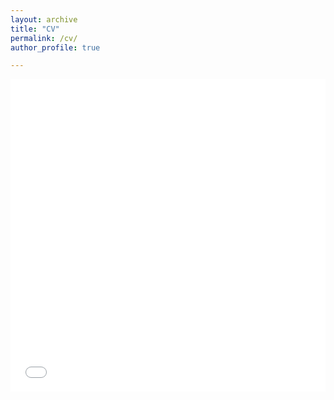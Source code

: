 ```yaml
---
layout: archive
title: "CV"
permalink: /cv/
author_profile: true

---
```


<iframe src="/files/pdf/CV-Chinese.pdf" width="100%" height="500" frameborder="no" border="0" marginwidth="0" marginheight="0"></iframe>

